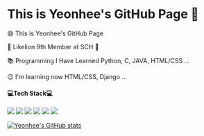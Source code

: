 # This is Yeonhee's GitHub Page 👋

</div>

😄 This is Yeonhee's GitHub Page

🦁 Likelion 9th Member at SCH 🦁

📚 Programming I Have Learned Python, C, JAVA, HTML/CSS ...

😉 I'm learning now HTML/CSS, Django ...

<div/>


#### 💻**Tech Stack**💻
<img src="https://img.shields.io/badge/Python-3776ab?style=flat-square&logo=Python&logoColor=white"/>
<img src="https://img.shields.io/badge/C-A8B9CC?style=flat-square&logo=C&logoColor=white"/>
<img src="https://img.shields.io/badge/Java-007396?style=flat-square&logo=Java&logoColor=white"/>
<img src="https://img.shields.io/badge/HTML5-E34f26?style=flat-square&logo=HTML5&logoColor=white"/>
<img src="https://img.shields.io/badge/CSS3-1572B6?style=flat-square&logo=CSS3&logoColor=white"/>
<img src="https://img.shields.io/badge/Django-092E20?style=flat-square&logo=Django&logoColor=white"/>

[![Yeonhee's GitHub stats](https://github-readme-stats.vercel.app/api?username=yyeonhee)](https://github.com/yyeonhee/github-readme-stats)
